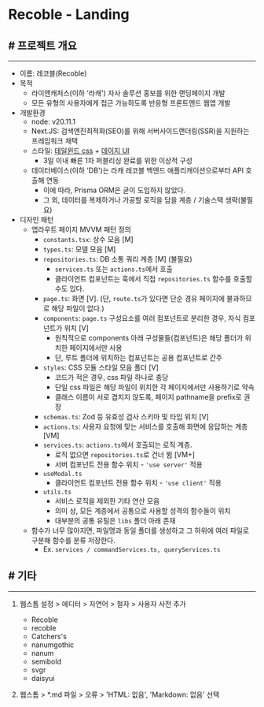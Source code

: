 # Recoble - Landing

## # 프로젝트 개요
___
- 이름: 레코블(Recoble)
- 목적
    - 라이앤캐처스(이하 '라캐') 자사 솔루션 홍보를 위한 랜딩페이지 개발
    - 모든 유형의 사용자에게 접근 가능하도록 반응형 프론트엔드 웹앱 개발 
- 개발환경
    - node: v20.11.1
    - Next.JS: 검색엔진최적화(SEO)를 위해 서버사이드랜더링(SSR)을 지원하는 프레임워크 채택
    - 스타일: [테일윈드 css](https://tailwindcss.com/) + [데이지 UI](https://daisyui.com/)
        - 3일 이내 빠른 1차 퍼블리싱 완료를 위한 이상적 구성
    - 데이터베이스(이하 'DB')는 라캐 레코블 백엔드 애플리캐이션으로부터 API 호출해 연동
        - 이에 따라, Prisma ORM은 굳이 도입하지 않았다.
        - 그 외, 데이터를 복제하거나 가공할 로직을 담을 계층 / 기술스택 생략(불필요)
- 디자인 패턴
    - 앱라우트 페이지 MVVM 패턴 정의
        - `constants.tsx`: 상수 모음 [M]
        - `types.ts`: 모델 모음 [M]
        - `repositories.ts`: DB 소통 쿼리 계층 [M] (불필요)
            - `services.ts` 또는 `actions.ts`에서 호출
            - 클라이언트 컴포넌트는 훅에서 직접 `repositories.ts` 함수를 호출할 수도 있다.
        - `page.ts`: 화면 [V]. (단, `route.ts`가 있다면 단순 경유 페이지에 불과하므로 해당 파일이 없다.)
        - `components`: `page.ts` 구성요소를 여러 컴포넌트로 분리한 경우, 자식 컴포넌트가 위치 [V]
            - 원칙적으로 components 아래 구성물들(컴포넌트)은 해당 폴더가 위치한 페이지에서만 사용
            - 단, 루트 폴더에 위치하는 컴포넌트는 공용 컴포넌트로 간주
        - `styles`: CSS 모듈 스타일 모음 폴더 [V]
            - 코드가 적은 경우, css 파일 하나로 충당
            - 단일 css 파일은 해당 파일이 위치한 각 페이지에서만 사용하기로 약속
            - 클래스 이름이 서로 겹치지 않도록, 페이지 pathname을 prefix로 권장
        - `schemas.ts`: Zod 등 유효성 검사 스키마 및 타입 위치 [V]
        - `actions.ts`: 사용자 요청에 맞는 서비스를 호출해 화면에 응답하는 계층 [VM]
        - `services.ts`: `actions.ts`에서 호출되는 로직 계층. 
            - 로직 없으면 `repositories.ts`로 건너 뜀 [VM+]
            - 서버 컴포넌트 전용 함수 위치 - `'use server'` 적용
        - `useModal.ts`
            - 클라이언트 컴포넌트 전용 함수 위치 - `'use client'` 적용
        - `utils.ts`
            - 서비스 로직을 제외한 기타 연산 모음
            - 의미 상, 모든 계층에서 공통으로 사용할 성격의 함수들이 위치
            - 대부분의 공통 유틸은 `libs` 폴더 아래 존재
    - 함수가 너무 많아지면, 파일명과 동일 폴더를 생성하고 그 하위에 여러 파일로 구분해 함수를 분류 저장한다.
        - Ex. `services / commandServices.ts, queryServices.ts`

## # 기타
---
1. 웹스톰 설정 > 에디터 > 자연어 > 철자 > 사용자 사전 추가
    - Recoble
    - recoble
    - Catchers's
    - nanumgothic
    - nanum
    - semibold
    - svgr
    - daisyui


2. 웹스톰 > *.md 파일 > 오류 > 'HTML: 없음', 'Markdown: 없음' 선택